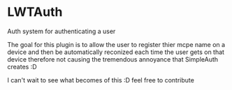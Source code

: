 # LWTAuth
Auth system for authenticating a user

The goal for this plugin is to allow the user to register thier mcpe name on a device and then be automatically reconized each time the user gets on that device therefore not causing the tremendous annoyance that SimpleAuth creates :D

I can't wait to see what becomes of this :D feel free to contribute
